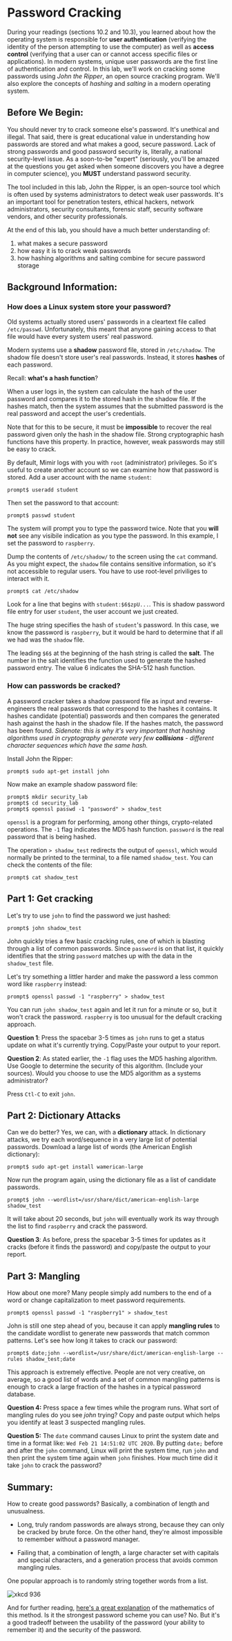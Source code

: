 # Password Cracking

During your readings (sections 10.2 and 10.3), you learned about how the operating system is responsible for **user authentication** (verifying the identity of the person attempting to use the computer) as well as **access control** (verifying that a user can or cannot access specific files or applications).  In modern systems, unique user passwords are the first line of authentication and control. In this lab, we'll work on cracking some passwords using *John the Ripper*, an open source cracking program.  We'll also explore the concepts of *hashing* and *salting* in a modern operating system.

## Before We Begin:
You should never try to crack someone else's password.  It's unethical and illegal.  That said, there is great educational value in understanding how passwords are stored and what makes a good, secure password.  Lack of strong passwords and good password security is, literally, a national security-level issue.  As a soon-to-be "expert" (seriously, you'll be amazed at the questions you get asked when someone discovers you have a degree in computer science), you **MUST** understand password security.  

The tool included in this lab, John the Ripper, is an open-source tool which is often used by systems administrators to detect weak user passwords.  It's an important tool for penetration testers, ethical hackers, network administrators, security consultants, forensic staff, security software vendors, and other security professionals.

At the end of this lab, you should have a much better understanding of:
1. what makes a secure password
2. how easy it is to crack weak passwords
3. how hashing algorithms and salting combine for secure password storage


## Background Information: 

### How does a Linux system store your password?

Old systems actually stored users' passwords in a cleartext file called `/etc/passwd`. Unfortunately, this meant that anyone gaining access to that file would have every system users' real password.

Modern systems use a **shadow** password file, stored in `/etc/shadow`. The shadow file doesn't store user's real passwords. Instead, it stores **hashes** of each password.

Recall: **what's a hash function**?

When a user logs in, the system can calculate the hash of the user password and compares it to the stored hash in the shadow file. If the hashes match, then the system assumes that the submitted password is the real password and accept the user's credentials.

Note that for this to be secure, it must be **impossible** to recover the real password given only the hash in the shadow file. Strong cryptographic hash functions have this property. In practice, however, weak passwords may still be easy to crack.

By default, Mimir logs with you with `root` (administrator) privileges.  So it's useful to create another account so we can examine how that password is stored.  Add a user account with the name `student`:

```
prompt$ useradd student
```

Then set the password to that account:

```
prompt$ passwd student
```

The system will prompt you to type the password twice.  Note that you **will not** see any visibile indication as you type the password.  In this example, I set the password to `raspberry`.

Dump the contents of `/etc/shadow/` to the screen using the `cat` command.  As you might expect, the `shadow` file contains sensitive information, so it's not accessible to regular users. You have to use root-level priviliges to interact with it.

```
prompt$ cat /etc/shadow
```

Look for a line that begins with `student:$6$zpU...`. This is shadow password file entry for user `student`, the user account we just created.

The huge string specifies the hash of `student`'s password. In this case, we know the password is `raspberry`, but it would be hard to determine that if all we had was the `shadow` file.

The leading `$6$` at the beginning of the hash string is called the **salt**. The number in the salt identifies the function used to generate the hashed password entry. The value 6 indicates the SHA-512 hash function.


### How can passwords be cracked?

A password cracker takes a shadow password file as input and reverse-engineers the real passwords that correspond to the hashes it contains.  It hashes candidate (potential) passwords and then compares the generated hash against the hash in the shadow file.  If the hashes match, the password has been found.  *Sidenote: this is why it's very important that hashing algorithms used in cryptography generate very few **collisions** - different character sequences which have the same hash.*

Install John the Ripper:

```
prompt$ sudo apt-get install john
```

Now make an example shadow password file:

```
prompt$ mkdir security_lab
prompt$ cd security_lab
prompt$ openssl passwd -1 "password" > shadow_test
```

`openssl` is a program for performing, among other things, crypto-related operations. The `-1` flag indicates the MD5 hash function. `password` is the real password that is being hashed.

The operation `> shadow_test` redirects the output of `openssl`, which would normally be printed to the terminal, to a file named `shadow_test`. You can check the contents of the file:

```
prompt$ cat shadow_test
```

## Part 1: Get cracking

Let's try to use `john` to find the password we just hashed:

```
prompt$ john shadow_test
```

John quickly tries a few basic cracking rules, one of which is blasting through a list of common passwords. Since `password` is on that list, it quickly identifies that the string `password` matches up with the data in the `shadow_test` file.

Let's try something a littler harder and make the password a less common word like `raspberry` instead:

```
prompt$ openssl passwd -1 "raspberry" > shadow_test
```

You can run `john shadow_test` again and let it run for a minute or so, but it won't crack the password. `raspberry` is too unusual for the default cracking approach. 

**Question 1**: Press the spacebar 3-5 times as `john` runs to get a status update on what it's currently trying.  Copy/Paste your output to your report.

**Question 2**: As stated earlier, the `-1` flag uses the MD5 hashing algorithm.  Use Google to determine the security of this algorithm. (Include your sources).  Would you choose to use the MD5 algorithm as a systems administrator?

Press `Ctl-C` to exit `john`.

## Part 2: Dictionary Attacks

Can we do better? Yes, we can, with a **dictionary** attack.  In dictionary attacks, we try each word/sequence in a very large list of potential passwords. Download a large list of words (the American English dictionary):

```
prompt$ sudo apt-get install wamerican-large
```

Now run the program again, using the dictionary file as a list of candidate passwords.

```
prompt$ john --wordlist=/usr/share/dict/american-english-large shadow_test
```

It will take about 20 seconds, but `john` will eventually work its way through the list to find `raspberry` and crack the password. 

**Question 3**: As before, press the spacebar 3-5 times for updates as it cracks (before it finds the password) and copy/paste the output to your report.

## Part 3: Mangling

How about one more?  Many people simply add numbers to the end of a word or change capitalization to meet password requirements.

```
prompt$ openssl passwd -1 "raspberry1" > shadow_test
```

John is still one step ahead of you, because it can apply **mangling rules** to the candidate wordlist to generate new passwords that match common patterns.  Let's see how long it takes to crack our password:

```
prompt$ date;john --wordlist=/usr/share/dict/american-english-large --rules shadow_test;date
```

This approach is extremely effective. People are not very creative, on average, so a good list of words and a set of common mangling patterns is enough to crack a large fraction of the hashes in a typical password database.

**Question 4:** Press space a few times while the program runs.  What sort of mangling rules do you see *john* trying?  Copy and paste output which helps you identify at least 3 suspected mangling rules.

**Question 5:** The `date` command causes Linux to print the system date and time in a format like: `Wed Feb 21 14:51:02 UTC 2020`.  By putting `date;` before and after the `john` command, Linux will print the system time, run `john` and then print the system time again when `john` finishes.  How much time did it take `john` to crack the password?


## Summary: 

How to create good passwords? Basically, a combination of length and unusualness.

- Long, truly random passwords are always strong, because they can only be cracked by brute force. On the other hand, they're almost impossible to remember without a password manager.
    
- Failing that, a combination of length, a large character set with capitals and special characters, and a generation process that avoids common mangling rules.

One popular approach is to randomly string together words from a list.

![xkcd 936](https://imgs.xkcd.com/comics/password_strength.png)

And for further reading, [here's a great explanation](https://explainxkcd.com/wiki/index.php/936:_Password_Strength) of the mathematics of this method.  Is it the strongest password scheme you can use?  No.  But it's a good tradeoff between the usability of the password (your ability to remember it) and the security of the password.

